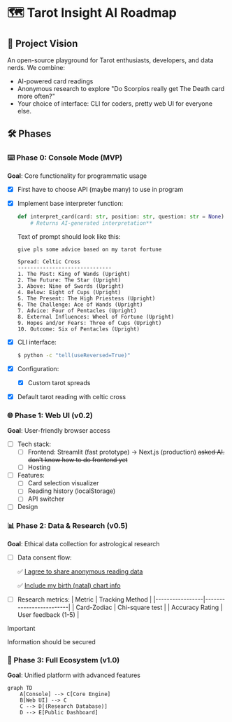 # 🗺️ Tarot Insight AI Roadmap

## 🌟 Project Vision
An open-source playground for Tarot enthusiasts, developers, and data nerds. We combine:
- AI-powered card readings
- Anonymous research to explore "Do Scorpios really get The Death card more often?"
- Your choice of interface: CLI for coders, pretty web UI for everyone else.

## 🛠️ Phases

### ⌨️ Phase 0: Console Mode (MVP)
**Goal**: Core functionality for programmatic usage

- [X] First have to choose API (maybe many) to use in program
- [X] Implement base interpreter function:
    ```python
    def interpret_card(card: str, position: str, question: str = None) -> str:
        # Returns AI-generated interpretation**
    ```

    Text of prompt should look like this:
    ```Text
    give pls some advice based on my tarot fortune

    Spread: Celtic Cross
    ------------------------------
    1. The Past: King of Wands (Upright)
    2. The Future: The Star (Upright)
    3. Above: Nine of Swords (Upright)
    4. Below: Eight of Cups (Upright)
    5. The Present: The High Priestess (Upright)
    6. The Challenge: Ace of Wands (Upright)
    7. Advice: Four of Pentacles (Upright)
    8. External Influences: Wheel of Fortune (Upright)
    9. Hopes and/or Fears: Three of Cups (Upright)
    10. Outcome: Six of Pentacles (Upright)
    ```

- [X] CLI interface:
    ```bash
    $ python -c "tell(useReversed=True)"
    ```

- [X] Configuration:
    - [X] Custom tarot spreads

- [X] Default tarot reading with celtic cross

### 🌐 Phase 1: Web UI (v0.2)
**Goal**: User-friendly browser access

- [ ] Tech stack:
    - [ ] Frontend: Streamlit (fast prototype) → Next.js (production) ~~asked AI. don't know how to do frontend yet~~
    - [ ] Hosting

- [ ] Features:
    - [ ] Card selection visualizer
    - [ ] Reading history (localStorage)
    - [ ] API switcher

- [ ] Design

### 📊 Phase 2: Data & Research (v0.5)
**Goal**: Ethical data collection for astrological research

- [ ] Data consent flow:
      <p> ✅ 	<ins>I agree to share anonymous reading data</ins>
      <p> ✅ 	<ins>Include my birth (natal) chart info	</ins>

- [ ] Research metrics:
    | Metric          | Tracking Method         |
    |-----------------|-------------------------|
    | Card-Zodiac     | Chi-square test         |
    | Accuracy Rating | User feedback (1-5)     |

> [!IMPORTANT]
> Information should be secured

### 🔮 Phase 3: Full Ecosystem (v1.0)
**Goal**: Unified platform with advanced features

```mermaid
graph TD
    A[Console] --> C[Core Engine]
    B[Web UI] --> C
    C --> D[(Research Database)]
    D --> E[Public Dashboard]
